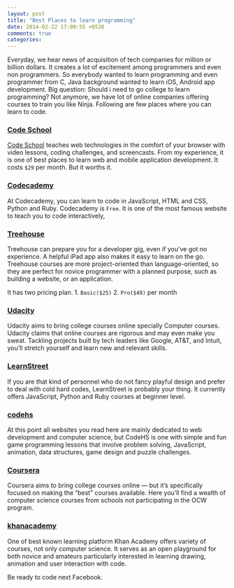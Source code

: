 ```yaml
---
layout: post
title: "Best Places to learn programming"
date: 2014-02-22 17:09:55 +0530
comments: true
categories:
---
```


Everyday, we hear news of acquisition of tech companies for million or billion dollars.
It creates a lot of excitement among programmers and even non programmers.
So everybody wanted to learn programming and even programmer from C, Java background
wanted to learn iOS, Android app development. Big question: Should i need
to go college to learn programming? Not anymore, we have lot of online companies
offering courses to train you like Ninja. Following are few places where
you can learn to code.

### [Code School](http://codeschool.com/)

[Code School](http://codeschool.com/) teaches web technologies in the comfort of
your browser with video lessons, coding challenges, and screencasts. From my experience,
it is one of best places to learn web and mobile application development.
It costs `$29` per month. But it worths it.


### [Codecademy](http://www.codecademy.com/)

At Codecademy, you can learn to code in JavaScript, HTML and CSS, Python and Ruby.
Codecademy is `Free`. It is one of the most famous website to teach you to code interactively,


### [Treehouse](https://teamtreehouse.com/)

Treehouse can prepare you for a developer gig, even if you’ve got no experience.
A helpful iPad app also makes it easy to learn on the go.  Treehouse courses
are more project-oriented than language-oriented, so they are perfect for novice
programmer with a planned purpose, such as building a website, or an application.

It has two pricing plan. 1. `Basic($25)`  2. `Pro($49)` per month


### [Udacity](https://www.udacity.com/)

Udacity aims to bring college courses online specially Computer courses.
Udacity claims that online courses are rigorous and may even make you sweat.
Tackling projects built by tech leaders like Google, AT&T, and Intuit,
you’ll stretch yourself and learn new and relevant skills.


### [LearnStreet](https://www.learnstreet.com/)

If you are that kind of personnel who do not fancy playful design and prefer to
deal with cold hard codes, LearnStreet is probably your thing. It currently offers
JavaScript, Python and Ruby courses at beginner level.


### [codehs](http://www.codehs.com/)

At this point all websites you read here are mainly dedicated to web development
and computer science, but CodeHS is one with simple and fun game programming lessons
that involve problem solving, JavaScript, animation, data structures,
game design and puzzle challenges.


### [Coursera](https://www.coursera.org/)

Coursera aims to bring college courses online — but it’s specifically focused
on making the “best” courses available. Here you’ll find a wealth of computer
science courses from schools not participating in the OCW program.


### [khanacademy](http://www.khanacademy.org/cs)

One of best known learning platform Khan Academy offers variety of courses, not only
computer science. It serves as an open playground for both novice and amateurs
particularly interested in learning drawing, animation and user interaction with code.

Be ready to code next Facebook.


